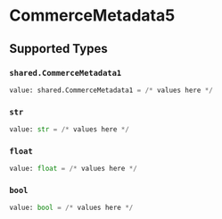 # CommerceMetadata5


## Supported Types

### `shared.CommerceMetadata1`

```python
value: shared.CommerceMetadata1 = /* values here */
```

### `str`

```python
value: str = /* values here */
```

### `float`

```python
value: float = /* values here */
```

### `bool`

```python
value: bool = /* values here */
```

